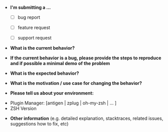 * **I'm submitting a ...**
  - [ ] bug report
  - [ ] feature request
  - [ ] support request



* **What is the current behavior?**



* **If the current behavior is a bug, please provide the steps to reproduce and if possible a minimal demo of the problem** 



* **What is the expected behavior?**



* **What is the motivation / use case for changing the behavior?**



* **Please tell us about your environment:**

- Plugin Manager: [antigen | zplug | oh-my-zsh | ... ]
- ZSH Version



* **Other information** (e.g. detailed explanation, stacktraces, related issues, suggestions how to fix, etc)
